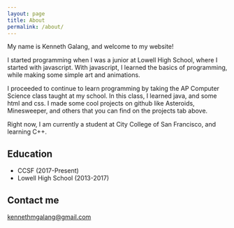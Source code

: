 ```yaml
---
layout: page
title: About
permalink: /about/
---
```


My name is Kenneth Galang, and welcome to my website!

I started programming when I was a junior at Lowell High School, where I started with javascript. With javascript, I learned the basics of programming, while making some simple art and animations.

I proceeded to continue to learn programming by taking the AP Computer Science class taught at my school. In this class, I learned java, and some html and css. I made some cool projects on github like Asteroids, Minesweeper, and others that you can find on the projects tab above.

Right now, I am currently a student at City College of San Francisco, and learning C++.


## Education

* CCSF (2017-Present)
* Lowell High School (2013-2017)

<!--
## Roles

Founder, ABC Organisation

## Skills

* **Skill 1** - `Skill` / `Skill` / `Skill` / `Skill`
* **Skill 2** - `Skill` / `Skill` / `Skill` / `Skill` / `Skill` / `Skill` / `Skill`
* **Skill 3** - `Skill` / `Skill` / `Skill`
* **Skill 4** - `Skill` / `Skill` / `Skill` 
* **Skill 5** - `Skill`
* **Skill 6** - `Skill` / `Skill` 
    
    
## Achievements


* [**This is my first achievement**](#) 
   
   Proin pellentesque malesuada mauris, quis aliquam augue vestibulum ac. Vestibulum ut feugiat nibh. Sed faucibus felis purus, sed convallis leo dictum vehicula.

***

* [**This is my second achievement**](#) 

    Proin pellentesque malesuada mauris, quis aliquam augue vestibulum ac. Vestibulum ut feugiat nibh. Sed faucibus felis purus, sed convallis leo dictum vehicula.

***

* [**This is my third achievement**](#) 

   Proin pellentesque malesuada mauris, quis aliquam augue vestibulum ac. Vestibulum ut feugiat nibh. Sed faucibus felis purus, sed convallis leo dictum vehicula
-->

## Contact me

[kennethmgalang@gmail.com](mailto:kennethmgalang@gmail.com)
